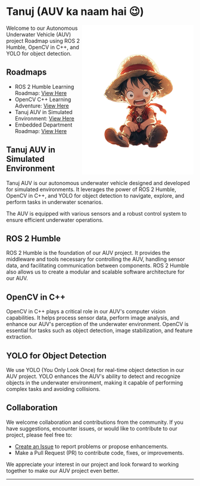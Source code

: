 # Tanuj (AUV ka naam hai 😉)
<img align='right' src="https://github.com/anupammaurya6767/AUV_ROADMAP/blob/main/assets/tan1-removebg.png" alt="Tanjiro-sama" width="300" height="400">
Welcome to our Autonomous Underwater Vehicle (AUV) project Roadmap using ROS 2 Humble, OpenCV in C++, and YOLO for object detection.

## Roadmaps

- ROS 2 Humble Learning Roadmap: [View Here](https://whimsical.com/ros-2-humble-learning-roadmap-DyTeAPpSWr4YA1uuLuyQkL)
- OpenCV C++ Learning Adventure: [View Here](https://whimsical.com/opencv-c-learning-adventure-DyGNE6dp4cJow4s5edaXZ5)
- Tanuj AUV in Simulated Environment: [View Here](https://whimsical.com/tanuj-BtjmKy9rz71nrEKZY9z4tX)
- Embedded Department Roadmap: [View Here](https://whimsical.com/embedded-systems-department-roadmap-for-auv-project-M9Rma1XKN7dWRR9hDVs5Jq)

## Tanuj AUV in Simulated Environment

Tanuj AUV is our autonomous underwater vehicle designed and developed for simulated environments. It leverages the power of ROS 2 Humble, OpenCV in C++, and YOLO for object detection to navigate, explore, and perform tasks in underwater scenarios.

The AUV is equipped with various sensors and a robust control system to ensure efficient underwater operations.

## ROS 2 Humble

ROS 2 Humble is the foundation of our AUV project. It provides the middleware and tools necessary for controlling the AUV, handling sensor data, and facilitating communication between components. ROS 2 Humble also allows us to create a modular and scalable software architecture for our AUV.

## OpenCV in C++

OpenCV in C++ plays a critical role in our AUV's computer vision capabilities. It helps process sensor data, perform image analysis, and enhance our AUV's perception of the underwater environment. OpenCV is essential for tasks such as object detection, image stabilization, and feature extraction.

## YOLO for Object Detection

We use YOLO (You Only Look Once) for real-time object detection in our AUV project. YOLO enhances the AUV's ability to detect and recognize objects in the underwater environment, making it capable of performing complex tasks and avoiding collisions.

## Collaboration

We welcome collaboration and contributions from the community. If you have suggestions, encounter issues, or would like to contribute to our project, please feel free to:

- [Create an Issue](link-to-issues) to report problems or propose enhancements.
- Make a Pull Request (PR) to contribute code, fixes, or improvements.

We appreciate your interest in our project and look forward to working together to make our AUV project even better.

---
